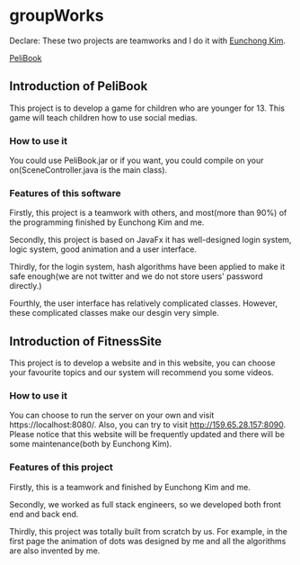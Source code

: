 # groupWorks
Declare: These two projects are teamworks and I do it with [Eunchong Kim](https://github.com/EunchongKim).

[PeliBook](#introduction-of-pelibook)

## Introduction of PeliBook

This project is to develop a game for children who are younger for 13. This game will teach children how to use social medias. 

### How to use it

You could use PeliBook.jar or if you want, you could compile on your on(SceneController.java is the main class).

### Features of this software

Firstly, this project is a teamwork with others, and most(more than 90%) of the programming finished by Eunchong Kim and me.

Secondly, this project is based on JavaFx it has well-designed login system, logic system, good animation and a user interface.

Thirdly, for the login system, hash algorithms have been applied to make it safe enough(we are not twitter and we do not store users' password directly.)

Fourthly, the user interface has relatively complicated classes. However, these complicated classes make our desgin very simple.


## Introduction of FitnessSite

This project is to develop a website and in this website, you can choose your favourite topics and our system will recommend you some videos.

### How to use it

You can choose to run the server on your own and visit https://localhost:8080/. Also, you can try to visit http://159.65.28.157:8090. Please notice that this website will be frequently updated and there will be some maintenance(both by Eunchong Kim).

### Features of this project

Firstly, this is a teamwork and finished by Eunchong Kim and me.

Secondly, we worked as full stack engineers, so we developed both front end and back end.

Thirdly, this project was totally built from scratch by us. For example, in the first page the animation of dots was designed by me and all the algorithms are also invented by me.




